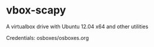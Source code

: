# vbox-scapy
A virtualbox drive with Ubuntu 12.04 x64 and other utilities 

Credentials: osboxes/osboxes.org
